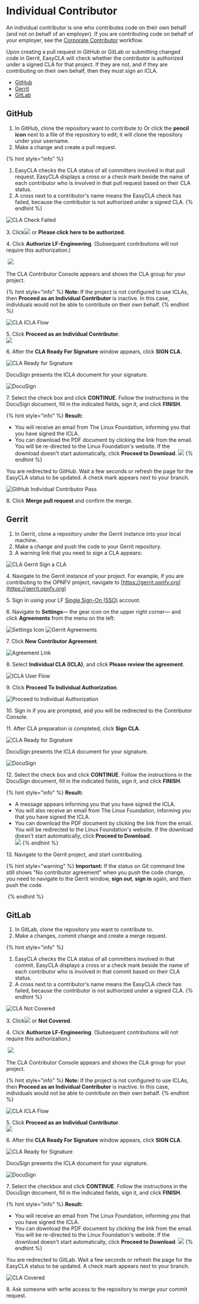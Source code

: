 # Individual Contributor

An individual contributor is one who contributes code on their own behalf (and not on behalf of an employer). If you are contributing code on behalf of your employer, see the [Corporate Contributor](corporate-contributor.md) workflow.

Upon creating a pull request in GitHub or GitLab or submitting changed code in Gerrit, EasyCLA will check whether the contributor is authorized under a signed CLA for that project. If they are not, and if they are contributing on their own behalf, then they must sign an ICLA.

* [GitHub](individual-contributor.md#github)
* [Gerrit](individual-contributor.md#gerrit)
* [GitLab](individual-contributor.md#gitlab)

## GitHub

1. In GitHub, clone the repository want to contribute to Or click the **pencil icon** next to a file of the repository to edit; it will clone the repository under your username.
2. Make a change and create a pull request.

{% hint style="info" %}
1. EasyCLA checks the CLA status of all committers involved in that pull request. EasyCLA displays a cross or a check mark beside the name of each contributor who is involved in that pull request based on their CLA status.
2. A cross next to a contributor's name means the EasyCLA check has failed, because the contributor is not authorized under a signed CLA.
{% endhint %}

![CLA Check Failed](<../../../.gitbook/assets/cla github individual check fail.png>)

3\. Click![](<../../../.gitbook/assets/lfx easycla.png>) or **Please click here to be authorized**.

4\. Click **Authorize LF-Engineering**. (Subsequent contributions will not require this authorization.)

​ ![](<../../../.gitbook/assets/Authorize Linux Foundation EasyCLA.png>) ​

The CLA Contributor Console appears and shows the CLA group for your project.

{% hint style="info" %}
**Note:** If the project is not configured to use ICLAs, then **Proceed as an Individual Contributor** is inactive. In this case, individuals would not be able to contribute on their own behalf.
{% endhint %}

![CLA ICLA Flow](<../../../.gitbook/assets/cla icla flow.png>)

5\. Click **Proceed as an Individual Contributor**.\
![](<../../../.gitbook/assets/preparing cla.png>)

6\. After the **CLA Ready For Signature** window appears, click **SIGN CLA**.

![CLA Ready for Signature](<../../../.gitbook/assets/cla ready for signature.png>)

DocuSign presents the ICLA document for your signature.

![DocuSign](<../../../.gitbook/assets/docusign icla flow.png>)

7\. Select the check box and click **CONTINUE**. Follow the instructions in the DocuSign document, fill in the indicated fields, sign it, and click **FINISH**.

{% hint style="info" %}
**Result:**

* You will receive an email from The Linux Foundation, informing you that you have signed the ICLA.
* You can download the PDF document by clicking the link from the email. You will be re-directed to the Linux Foundation's website. If the download doesn't start automatically, click **Proceed to Download**. ![](<../../../.gitbook/assets/proceed to download icla.png>)
{% endhint %}

You are redirected to GitHub. Wait a few seconds or refresh the page for the EasyCLA status to be updated. A check mark appears next to your branch.

![GitHub Individual Contributor Pass](../../../.gitbook/assets/cla-github-individual-contributor-pass.png)

8\. Click **Merge pull request** and confirm the merge.

## Gerrit

1. In Gerrit, clone a repository under the Gerrit instance into your local machine.
2. Make a change and push the code to your Gerrit repository.
3. A warning link that you need to sign a CLA appears:

![CLA Gerrit Sign a CLA](../../../.gitbook/assets/cla-gerrit-sign-a-cla.png)

4\. Navigate to the Gerrit instance of your project. For example, if you are contributing to the OPNFV project, navigate to [https://gerrit.opnfv.org](https://gerrit.opnfv.org)​

5\. Sign in using your LF [Single Sign-On (SSO)](https://docs.linuxfoundation.org/lfx/sso/create-an-account) account.

6\. Navigate to **Settings**— the gear icon on the upper right corner— and click **Agreements** from the menu on the left:

​![Settings Icon](../../../.gitbook/assets/settings-icon.png)​ ​![Gerrit Agreements](../../../.gitbook/assets/agreements.png)​

7\. Click **New Contributor Agreement**.

![Agreement Link](../../../.gitbook/assets/agreement-link.png)

8\. Select **Individual CLA (ICLA)**, and click **Please review the agreement**.

![ICLA User Flow](<../../../.gitbook/assets/icla flow.png>)

9\. Click **Proceed To Individual Authorization**.

![Proceed to Individual Authorization](<../../../.gitbook/assets/proceed to individual authorization.png>)

10\. Sign in if you are prompted, and you will be redirected to the Contributor Console.

11\. After CLA preparation is completed, click **Sign CLA**.

![CLA Ready for Signature](<../../../.gitbook/assets/cla ready for signature.png>)

DocuSign presents the ICLA document for your signature.

![DocuSign](<../../../.gitbook/assets/docusign icla flow.png>)

12\. Select the check box and click **CONTINUE**. Follow the instructions in the DocuSign document, fill in the indicated fields, sign it, and click **FINISH**.

{% hint style="info" %}
**Result:**

* A message appears informing you that you have signed the ICLA.
* You will also receive an email from The Linux Foundation, informing you that you have signed the ICLA.
* You can download the PDF document by clicking the link from the email. You will be redirected to the Linux Foundation's website. If the download doesn't start automatically, click **Proceed to Download**.\
  ![](<../../../.gitbook/assets/proceed to download icla.png>)
{% endhint %}

13\. Navigate to the Gerrit project, and start contributing.

{% hint style="warning" %}
**Important:** If the status on Git command line still shows "No contributor agreement" when you push the code change, you need to navigate to the Gerrit window, **sign out**, **sign in** again, and then push the code.

<img src="../../../.gitbook/assets/signout gerrit.png" alt="" data-size="original">
{% endhint %}

## GitLab

1. In GitLab, clone the repository you want to contribute to.
2. Make a changes, commit change and create a merge request.

{% hint style="info" %}
1. EasyCLA checks the CLA status of all committers involved in that commit. EasyCLA displays a cross or a check mark beside the name of each contributor who is involved in that commit based on their CLA status.
2. A cross next to a contributor's name means the EasyCLA check has failed, because the contributor is not authorized under a signed CLA.
{% endhint %}

![CLA Not Covered](<../../../.gitbook/assets/cla not covered.png>)

3\. Click![](<../../../.gitbook/assets/lfx easycla.png>) or **Not Covered**.

4\. Click **Authorize LF-Engineering**. (Subsequent contributions will not require this authorization.)

​ ![](<../../../.gitbook/assets/Authorize Linux Foundation EasyCLA.png>) ​

The CLA Contributor Console appears and shows the CLA group for your project.

{% hint style="info" %}
**Note:** If the project is not configured to use ICLAs, then **Proceed as an Individual Contributor** is inactive. In this case, individuals would not be able to contribute on their own behalf.
{% endhint %}

![CLA ICLA Flow](<../../../.gitbook/assets/cla icla flow.png>)

5\. Click **Proceed as an Individual Contributor**.\
![](<../../../.gitbook/assets/preparing cla.png>)

6\. After the **CLA Ready For Signature** window appears, click **SIGN CLA**.

![CLA Ready for Signature](<../../../.gitbook/assets/cla ready for signature.png>)

DocuSign presents the ICLA document for your signature.

![DocuSign](<../../../.gitbook/assets/docusign icla flow.png>)

7\. Select the checkbox and click **CONTINUE**. Follow the instructions in the DocuSign document, fill in the indicated fields, sign it, and click **FINISH**.

{% hint style="info" %}
**Result:**

* You will receive an email from The Linux Foundation, informing you that you have signed the ICLA.
* You can download the PDF document by clicking the link from the email. You will be re-directed to the Linux Foundation's website. If the download doesn't start automatically, click **Proceed to Download**. ![](<../../../.gitbook/assets/proceed to download icla.png>)
{% endhint %}

You are redirected to GitLab. Wait a few seconds or refresh the page for the EasyCLA status to be updated. A check mark appears next to your branch.

![CLA Covered](<../../../.gitbook/assets/cla covered.png>)

8\. Ask someone with write access to the repository to merge your commit request.
